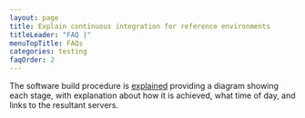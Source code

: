 ```yaml
---
layout: page
title: Explain continuous integration for reference environments
titleLeader: "FAQ |"
menuTopTitle: FAQs
categories: testing
faqOrder: 2
---
```


The software build procedure is [explained](/guides/automation/#software-build-pipeline) providing a diagram showing each stage, with explanation about how it is achieved, what time of day, and links to the resultant servers.


